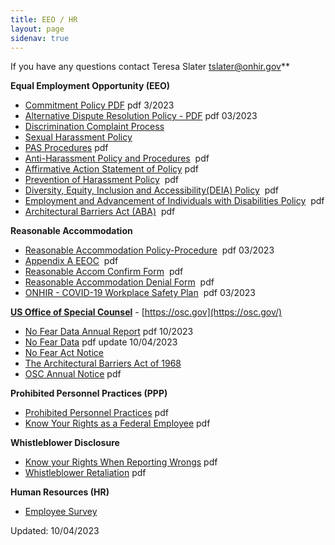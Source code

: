 ```yaml
---
title: EEO / HR
layout: page
sidenav: true
---
```


If you have any questions contact Teresa Slater [tslater@onhir.gov](mailto:tslater@onhir.gov?subject=EEO/HR%20question20from%20onhir.gov%20link)**

**Equal Employment Opportunity (EEO)**
*   [Commitment Policy PDF]({{site.baseurl}}/assets/documents/eeo/EEO-Policy-Statement.pdf) pdf 3/2023
*   [Alternative Dispute Resolution Policy - PDF]({{site.baseurl}}/assets/documents/eeo/Alternative-Dispute-Resolution-Policy.pdf) pdf 03/2023
*   [Discrimination Complaint Process](EEO-DISCRIMINATION-COMPLAINT-PROCESS.html)
*   [Sexual Harassment Policy](eeo-sexual-harassment-policy.htm)
*   [PAS Procedures]({{site.baseurl}}/assets/documents/eeo/PAS.pdf)  pdf
*   [Anti-Harassment Policy and Procedures]({{site.baseurl}}/assets/documents/eeo/Harassment.pdf)  pdf
*   [Affirmative Action Statement of Policy]({{site.baseurl}}/assets/documents/eeo/Affirmative-Action-Statement-of-Policy.pdf) pdf
*   [Prevention of Harassment Policy]({{site.baseurl}}/assets/documents/policy/Prevention_of_Harassment_Policy.pdf)  pdf
*   [Diversity, Equity, Inclusion and Accessibility(DEIA) Policy]({{site.baseurl}}/assets/documents/policy/DEIA_Policy.pdf)  pdf
*   [Employment and Advancement of Individuals with Disabilities Policy]({{site.baseurl}}/assets/documents/policy/Individuals_with_Disabilities_Policy.pdf)  pdf
*   [Architectural Barriers Act (ABA)]({{site.baseurl}}/assets/documents/eeo/Architectural_Barriers_Act_(ABA).pdf)  pdf

**Reasonable Accommodation**
*   [Reasonable Accommodation Policy-Procedure]({{site.baseurl}}/assets/documents/policy/Reasonable_Accommodation_Policy-Procedures.pdf)  pdf  03/2023
*   [Appendix A EEOC]({{site.baseurl}}/assets/documents/policy/Appendix_A_EEOC.pdf)  pdf
*   [Reasonable Accom Confirm Form]({{site.baseurl}}/assets/documents/eeo/Reasonable_Accom_Confirm_Form.pdf)  pdf
*   [Reasonable Accommodation Denial Form]({{site.baseurl}}/assets/documents/eeo/Reasonable_Accommodation_Denial_Form.pdf)  pdf
*   [ONHIR - COVID-19 Workplace Safety Plan]({{site.baseurl}}/assets/documents/eeo/COVID-19_Workforce_Task_Force_Safety_Gidelines.pdf)  pdf 03/2023

**[US Office of Special Counsel](https://osc.gov "US Office of Special Counsel")** - [https://osc.gov](https://osc.gov/)

*   [No Fear Data Annual Report]({{site.baseurl}}/assets/documents/eeo/No-Fear-Act-Annual-Report.pdf) pdf 10/2023
*   [No Fear Data]({{site.baseurl}}/assets/documents/eeo/No-FEAR-DATA.pdf) pdf update 10/04/2023  
*   [No Fear Act Notice](No-Fear-Act-Notice.html)
*   [The Architectural Barriers Act of 1968]({{site.baseurl}}/assets/documents/eeo/The%20Architectural%20Barriers%20Act%20of%201968.pdf)  
*   [OSC Annual Notice]({{site.baseurl}}/assets/documents/eeo/OSC-Certification.pdf) pdf

**Prohibited Personnel Practices (PPP)**

*   [Prohibited Personnel Practices]({{site.baseurl}}/assets/documents/eeo/Prohibited%20Personnel%20Practices.pdf) pdf
*   [Know Your Rights as a Federal Employee]({{site.baseurl}}/assets/documents/eeo/Know%20Your%20Rights%20as%20a%20Federal%20Employee.pdf) pdf

**Whistleblower Disclosure**

*   [Know your Rights When Reporting Wrongs]({{site.baseurl}}/assets/documents/eeo/Know%20your%20Rights%20When%20Reporting%20Wrongs.pdf) pdf
*   [Whistleblower Retaliation]({{site.baseurl}}/assets/documents/eeo/Whistleblower%20Retaliation.pdf) pdf

**Human Resources (HR)**
*   [Employee Survey](../employee-survey/index.html)

Updated: 10/04/2023
